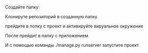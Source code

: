 Создайте папку:

Клонируте репозиторий в созданную папку

прейдите в попку с проект и активируйте вируальное окружение

После прейдит в папку с приложением 

И  с помощью команды ./manage.py runserver запустите проект

